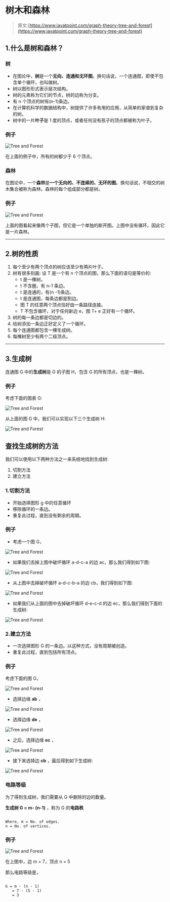 # 树木和森林

> 原文:[https://www.javatpoint.com/graph-theory-tree-and-forest](https://www.javatpoint.com/graph-theory-tree-and-forest)

## 1.什么是树和森林？

### 树

*   在图论中，**树**是一个**无向、连通和无环图**。换句话说，一个连通图，即使不包含单个循环，也叫做树。
*   树以图形形式表示层次结构。
*   树的元素称为它们的节点，树的边称为分支。
*   有 n 个顶点的树有(n-1)条边。
*   在计算机科学的数据结构中，树提供了许多有用的应用，从简单的家谱到复杂的树。
*   树中的一片**叶子**是 1 度的顶点，或者任何没有孩子的顶点都被称为叶子。

### 例子

![Tree and Forest](../Images/550035b0cad175780c871cf764cf80d8.png)

在上面的例子中，所有的树都少于 6 个顶点。

### 森林

在图论中，一个**森林**是**一个无向的、不连续的、无环的图**。换句话说，不相交的树木集合被称为森林。森林的每个组成部分都是树。

### 例子

![Tree and Forest](../Images/0d76835148b5473310410abd4c520af7.png)

上面的图看起来像两个子图，但它是一个单独的断开图。上图中没有循环。因此它是一片森林。

* * *

## 2.树的性质

1.  每个至少有两个顶点的树应该至少有两片叶子。
2.  树有很多刻画:
    设 T 是一个有 n 个顶点的图，那么下面的语句是等价的:
    *   t 是一棵树。
    *   t 不含圈，有 n-1 条边。
    *   t 是连通的，有(n -1)条边。
    *   t 是连通图，每条边都是割边。
    *   图 T 的任意两个顶点恰好由一条路径连接。
    *   T 不包含循环，对于任何新边 e，图 T+ e 正好有一个循环。
3.  树的每一条边都是切边的。
4.  给树添加一条边正好定义了一个循环。
5.  每个连通图都包含一棵生成树。
6.  每棵树至少有两个二级顶点。

* * *

## 3.生成树

连通图 G 中的**生成树**是 G 的子图 H，包含 G 的所有顶点，也是一棵树。

### 例子

考虑下面的图表 G:

![Tree and Forest](../Images/0341283b61f141c094c97cf78825291c.png)

从上面的图 G 中，我们可以实现以下三个生成树 H:

![Tree and Forest](../Images/5f96c45d59b795da26fb5ae349533ab0.png)

## 查找生成树的方法

我们可以使用以下两种方法之一来系统地找到生成树:

1.  切割方法
2.  建立方法

### 1.切割方法

*   开始选择图形 g 中的任意循环
*   移除循环的一条边。
*   重复此过程，直到没有剩余的周期。

### 例子

*   考虑一个图 G，

![Tree and Forest](../Images/d36b597ffc061b9f4821f9c3d734c1e3.png)

*   如果我们去掉上图中破坏循环 a-d-c-a 的边 ac，那么我们得到如下图:

![Tree and Forest](../Images/d05b7a817fda888613c5de6b989bedc4.png)

*   从上图中去掉破坏循环 a-d-c-b-a 的边 cb，我们得到如下图:

![Tree and Forest](../Images/a84b3f4d262c09777bf7ad9d295dae58.png)

*   如果我们从上面的图中去掉破坏循环 d-e-c-d 的边 ec，那么我们得到下面的生成树:

![Tree and Forest](../Images/82aa4196027ec7415973d992080e9414.png)

### 2.建立方法

*   一次选择图形 G 的一条边。以这种方式，没有周期被创造。
*   重复此过程，直到包括所有顶点。

### 例子

考虑下面的图 G，

![Tree and Forest](../Images/9ba80247cfcecdc33cc4823036d40b45.png)

*   选择边缘 **ab** ，

![Tree and Forest](../Images/0223d06a21b8be7683e452cf8b0d8d31.png)

*   选择边缘 **de** ，

![Tree and Forest](../Images/38b241c9f0172619662a9f80425884e7.png)

*   之后，选择边缘 **ec** ，

![Tree and Forest](../Images/c06b8ce4011ad79fac2cce3f8cd6a89a.png)

*   接下来选择边 **cb** ，最后得到如下生成树:

![Tree and Forest](../Images/e907d9801c385680a976e41172916151.png)

### 电路等级

为了得到生成树，我们需要从 G 中删除的边的数量。

**生成树 G = m- (n-1)** ，称为 G 的**电路秩**

```

Where, m = No. of edges.
n = No. of vertices.

```

### 例子

![Tree and Forest](../Images/fafe33e413c4e314ea8e3e34cc6d8cd1.png)

在上图中，边 m = 7，顶点 n = 5

那么电路等级是，

```

G = m - (n - 1)
   = 7 - (5 - 1) 
   = 3

```